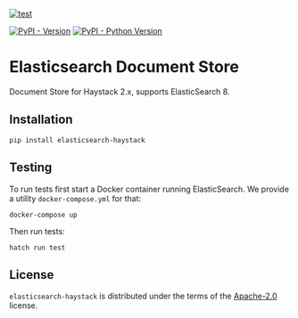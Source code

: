 [![test](https://github.com/deepset-ai/haystack-core-integrations/actions/workflows/elasticsearch.yml/badge.svg)](https://github.com/deepset-ai/haystack-core-integrations/actions/workflows/elasticsearch.yml)

[![PyPI - Version](https://img.shields.io/pypi/v/elasticsearch-haystack.svg)](https://pypi.org/project/elasticsearch-haystack)
[![PyPI - Python Version](https://img.shields.io/pypi/pyversions/elasticsearch-haystack.svg)](https://pypi.org/project/elasticsearch-haystack)

# Elasticsearch Document Store

Document Store for Haystack 2.x, supports ElasticSearch 8.

## Installation

```console
pip install elasticsearch-haystack
```

## Testing

To run tests first start a Docker container running ElasticSearch. We provide a utility `docker-compose.yml` for that:

```console
docker-compose up
```

Then run tests:

```console
hatch run test
```

## License

`elasticsearch-haystack` is distributed under the terms of the [Apache-2.0](https://spdx.org/licenses/Apache-2.0.html) license.
